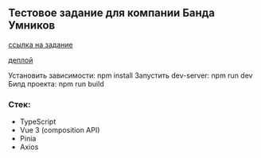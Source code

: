 ## Тестовое задание для компании Банда Умников

[ссылка на задание](https://docs.google.com/document/d/1ADwy8IlGR3fWDWqodl2Bqaq9N_xxp5gg27cB-4RvIzc/edit)

[деплой](https://develop--charming-dragon-697b36.netlify.app/)

Установить зависимости: npm install 
Запустить dev-server: npm run dev 
Билд проекта: npm run build

### Стек:
* TypeScript
* Vue 3 (composition API)
* Pinia
* Axios
